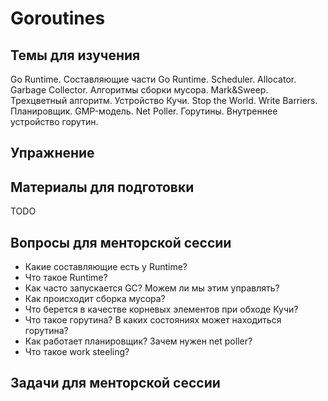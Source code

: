 # Goroutines

## Темы для изучения
Go Runtime. Составляющие части Go Runtime.
Scheduler. Allocator. Garbage Collector.
Алгоритмы сборки мусора. Mark&Sweep. Трехцветный алгоритм. Устройство Кучи. Stop the World. Write Barriers.
Планировщик. GMP-модель. Net Poller. Горутины. Внутреннее устройство горутин. 

## Упражнение


## Материалы для подготовки
TODO

## Вопросы для менторской сессии
* Какие составляющие есть у Runtime?
* Что такое Runtime?
* Как часто запускается GC? Можем ли мы этим управлять? 
* Как происходит сборка мусора? 
* Что берется в качестве корневых элементов при обходе Кучи?
* Что такое горутина? В каких состояниях может находиться горутина?
* Как работает планировщик? Зачем нужен net poller?
* Что такое work steeling?

## Задачи для менторской сессии
